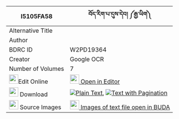 |I5105FA58|བོད་རིག་པ་དུས་དེབ། ༼རྒྱ་ཡིག༽ 
| --- | --- 
|Alternative Title |
|Author | 
|BDRC ID | W2PD19364
|Creator | Google OCR
|Number of Volumes| 7
|<img width="25" src="https://img.icons8.com/color/25/000000/edit-property.png">Edit Online| [<img width="25" src="https://avatars.githubusercontent.com/u/45091458?s=200&v=4"> Open in Editor](http://editor.openpecha.org/I5105FA58)
|<img width="25" src="https://img.icons8.com/fluent/48/000000/download-2.png"/>  Download | [![](https://img.icons8.com/color/20/000000/txt.png)Plain Text](https://github.com/Openpecha/I5105FA58/releases/download/v2/bo_rigpa_du_deb_gyayik_plain_I5105FA58.zip), [![](https://img.icons8.com/color/20/000000/txt.png)Text with Pagination](https://github.com/Openpecha/I5105FA58/releases/download/v2/bo_rigpa_du_deb_gyayik_pages_I5105FA58.zip)
|<img width="25" src="https://img.icons8.com/plasticine/100/000000/pictures-folder.png"/>  Source Images | [<img width="25" src="https://library.bdrc.io/icons/BUDA-small.svg"> Images of text file open in BUDA](https://library.bdrc.io/show/bdr:W2PD19364)